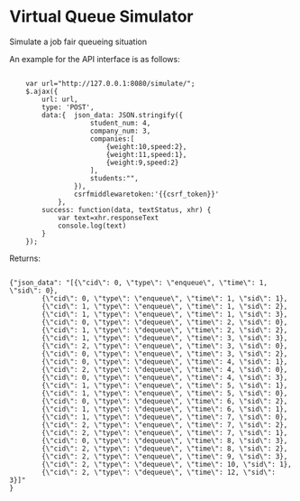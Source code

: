Virtual Queue Simulator
===============

Simulate a job fair queueing situation

An example for the API interface is as follows:
<pre><code>
	var url="http://127.0.0.1:8080/simulate/";
	$.ajax({
	    url: url,
	    type: 'POST',
	    data:{	json_data: JSON.stringify({
	    			student_num: 4,
	    			company_num: 3,
	    			companies:[
	    				{weight:10,speed:2},
	    				{weight:11,speed:1},
	    				{weight:9,speed:2}
	    			],
	    			students:"",
	    		}),
	    		csrfmiddlewaretoken:'{{csrf_token}}'
	    	},
	    success: function(data, textStatus, xhr) {
	    	var text=xhr.responseText
	    	console.log(text)
	    }
	});
</code></pre>

Returns:
<pre><code>
{"json_data": "[{\"cid\": 0, \"type\": \"enqueue\", \"time\": 1, \"sid\": 0}, 
		{\"cid\": 0, \"type\": \"enqueue\", \"time\": 1, \"sid\": 1}, 
		{\"cid\": 1, \"type\": \"enqueue\", \"time\": 1, \"sid\": 2}, 
		{\"cid\": 1, \"type\": \"enqueue\", \"time\": 1, \"sid\": 3}, 
		{\"cid\": 0, \"type\": \"dequeue\", \"time\": 2, \"sid\": 0}, 
		{\"cid\": 1, \"type\": \"dequeue\", \"time\": 2, \"sid\": 2}, 
		{\"cid\": 1, \"type\": \"dequeue\", \"time\": 3, \"sid\": 3}, 
		{\"cid\": 2, \"type\": \"enqueue\", \"time\": 3, \"sid\": 0}, 
		{\"cid\": 0, \"type\": \"enqueue\", \"time\": 3, \"sid\": 2}, 
		{\"cid\": 0, \"type\": \"dequeue\", \"time\": 4, \"sid\": 1}, 
		{\"cid\": 2, \"type\": \"dequeue\", \"time\": 4, \"sid\": 0}, 
		{\"cid\": 0, \"type\": \"enqueue\", \"time\": 4, \"sid\": 3}, 
		{\"cid\": 1, \"type\": \"enqueue\", \"time\": 5, \"sid\": 1}, 
		{\"cid\": 1, \"type\": \"enqueue\", \"time\": 5, \"sid\": 0}, 
		{\"cid\": 0, \"type\": \"dequeue\", \"time\": 6, \"sid\": 2}, 
		{\"cid\": 1, \"type\": \"dequeue\", \"time\": 6, \"sid\": 1}, 
		{\"cid\": 1, \"type\": \"dequeue\", \"time\": 7, \"sid\": 0}, 
		{\"cid\": 2, \"type\": \"enqueue\", \"time\": 7, \"sid\": 2}, 
		{\"cid\": 2, \"type\": \"enqueue\", \"time\": 7, \"sid\": 1}, 
		{\"cid\": 0, \"type\": \"dequeue\", \"time\": 8, \"sid\": 3}, 
		{\"cid\": 2, \"type\": \"dequeue\", \"time\": 8, \"sid\": 2}, 
		{\"cid\": 2, \"type\": \"enqueue\", \"time\": 9, \"sid\": 3}, 
		{\"cid\": 2, \"type\": \"dequeue\", \"time\": 10, \"sid\": 1}, 
		{\"cid\": 2, \"type\": \"dequeue\", \"time\": 12, \"sid\": 3}]"
} 
</code></pre>
